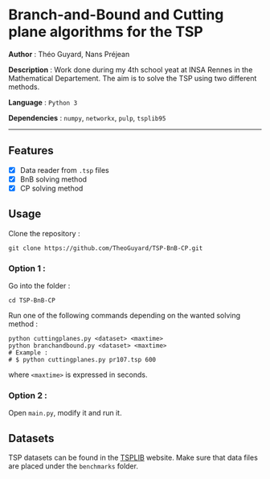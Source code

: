 # Branch-and-Bound and Cutting plane algorithms for the TSP

**Author** : Théo Guyard, Nans Préjean

**Description** : Work done during my 4th school yeat at INSA Rennes in the Mathematical Departement. The aim is to solve the TSP using two different methods.

**Language** : `Python 3`

**Dependencies** : `numpy`, `networkx`, `pulp`, `tsplib95`


---

## Features

- [x] Data reader from `.tsp` files
- [x] BnB solving method
- [x] CP solving method

## Usage

Clone the repository :
```
git clone https://github.com/TheoGuyard/TSP-BnB-CP.git
```
### Option 1 :
Go into the folder :
```
cd TSP-BnB-CP
```
Run one of the following commands depending on the wanted solving method :
```
python cuttingplanes.py <dataset> <maxtime> 
python branchandbound.py <dataset> <maxtime> 
# Example : 
# $ python cuttingplanes.py pr107.tsp 600
```
where `<maxtime>` is expressed in seconds.

### Option 2 :
Open `main.py`, modify it and run it.

## Datasets

TSP datasets can be found in the [TSPLIB](http://elib.zib.de/pub/mp-testdata/tsp/tsplib/tsp/) website. Make sure that data files are placed under the `benchmarks` folder.
